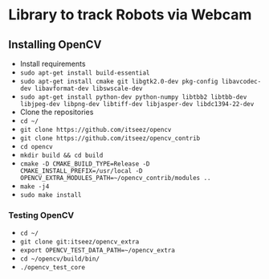 # Library to track Robots via Webcam

## Installing OpenCV
- Install requirements
- `sudo apt-get install build-essential`
- `sudo apt-get install cmake git libgtk2.0-dev pkg-config
     libavcodec-dev libavformat-dev libswscale-dev`
- `sudo apt-get install python-dev python-numpy libtbb2 libtbb-dev
     libjpeg-dev libpng-dev libtiff-dev libjasper-dev
     libdc1394-22-dev`
- Clone the repositories
- `cd ~/`
- `git clone https://github.com/itseez/opencv`
- `git clone https://github.com/itseez/opencv_contrib`
- `cd opencv`
- `mkdir build && cd build`
- `cmake -D CMAKE_BUILD_TYPE=Release -D
   CMAKE_INSTALL_PREFIX=/usr/local -D
   OPENCV_EXTRA_MODULES_PATH=~/opencv_contrib/modules ..`
- `make -j4`
- `sudo make install`

### Testing OpenCV
- `cd ~/`
- `git clone git:itseez/opencv_extra`
- `export OPENCV_TEST_DATA_PATH=~/opencv_extra`
- `cd ~/opencv/build/bin/`
- `./opencv_test_core`
